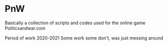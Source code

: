 # PnW

Basically a collection of scripts and codes used for the online game Politicsandwar.com

Period of work 2020-2021
Some work some don't, was just messing around
